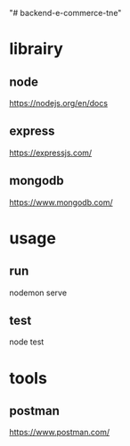 "# backend-e-commerce-tne" 

# librairy
## node
https://nodejs.org/en/docs
## express
https://expressjs.com/
## mongodb
https://www.mongodb.com/

# usage 
## run
nodemon serve
## test
node test

# tools
## postman
https://www.postman.com/